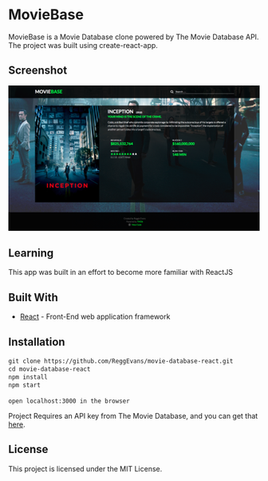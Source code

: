 # MovieBase

MovieBase is a Movie Database clone powered by The Movie Database API. The project was built using create-react-app.

## Screenshot

![MovieBase Screen Shot](public/images/moviebase.png)

## Learning

This app was built in an effort to become more familiar with ReactJS

## Built With

-   [React](https://github.com/facebookincubator/create-react-app) - Front-End web application framework

## Installation

    git clone https://github.com/ReggEvans/movie-database-react.git
    cd movie-database-react
    npm install
    npm start

    open localhost:3000 in the browser

Project Requires an API key from The Movie Database, and you can get that [here](https://www.themoviedb.org/documentation/api).

## License

This project is licensed under the MIT License.
